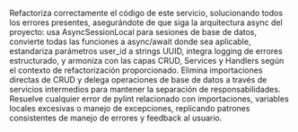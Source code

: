 Refactoriza correctamente el código de este servicio, solucionando todos los errores presentes, asegurándote de que siga la arquitectura async del proyecto: usa AsyncSessionLocal para sesiones de base de datos, convierte todas las funciones a async/await donde sea aplicable, estandariza parámetros user_id a strings UUID, integra logging de errores estructurado, y armoniza con las capas CRUD, Services y Handlers según el contexto de refactorización proporcionado. Elimina importaciones directas de CRUD y delega operaciones de base de datos a través de servicios intermedios para mantener la separación de responsabilidades. Resuelve cualquier error de pylint relacionado con importaciones, variables locales excesivas o manejo de excepciones, replicando patrones consistentes de manejo de errores y feedback al usuario.